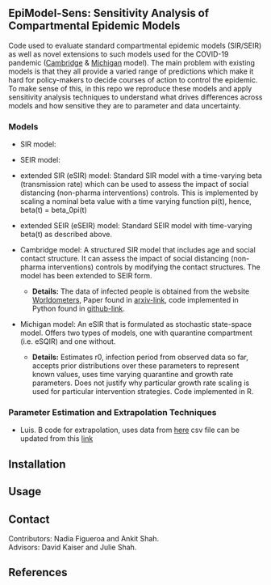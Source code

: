 ## EpiModel-Sens: Sensitivity Analysis of Compartmental Epidemic Models
Code used to evaluate standard compartmental epidemic models (SIR/SEIR) as well as novel extensions to such models used for the COVID-19 pandemic ([Cambridge](https://github.com/rajeshrinet/pyross) & [Michigan](https://github.com/lilywang1988/eSIR) model). The main problem with existing models is that they all provide a varied range of predictions which make it hard for policy-makers to decide courses of action to control the epidemic. To make sense of this, in this repo we reproduce these models and apply sensitivity analysis techniques to understand what drives differences across models and how sensitive they are to parameter and data uncertainty.

### Models
* SIR model: 

* SEIR model:

* extended SIR (eSIR) model: Standard SIR model with a time-varying beta (transmission rate) which can be used to assess the impact of social distancing (non-pharma interventions) controls. This is implemented by scaling a nominal beta value with a time varying function pi(t), hence, beta(t) = beta_0pi(t)

* extended SEIR (eSEIR) model: Standard SEIR model with time-varying beta(t) as described above.

* Cambridge model: A structured SIR model that includes age and social contact structure. It can assess the impact of social distancing (non-pharma interventions) controls by modifying the contact structures. The model has been extended to SEIR form.
  * **Details:** The data of infected people is obtained from the website [Worldometers](https://www.worldometers.info/coronavirus/), Paper found in [arxiv-link](https://arxiv.org/pdf/2003.12055.pdf), code implemented in Python found in [github-link](https://github.com/rajeshrinet/pyross).

* Michigan model: An eSIR that is formulated as stochastic state-space model. Offers two types of models, one with quarantine compartment (i.e. eSQIR) and one without.
  * **Details:** Estimates r0, infection period from observed data so far, accepts prior distributions over these parameters to represent known values, uses time varying quarantine and growth rate parameters. Does not justify why particular growth rate scaling is used for particular intervention strategies. Code implemented in R. 

### Parameter Estimation and Extrapolation Techniques
* Luis. B code for extrapolation, uses data from [here](https://hgis.uw.edu/virus/) csv file can be updated from this [link](https://github.com/jakobzhao/virus/blob/master/assets/virus.csv)

## Installation


## Usage


## Contact
Contributors: Nadia Figueroa and Ankit Shah.  
Advisors: David Kaiser and Julie Shah.

## References




